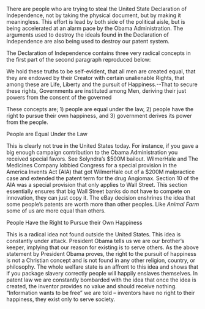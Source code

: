 
There are people who are trying to steal the United State Declaration of Independence, not by taking the physical document, but by making it meaningless. This effort is lead by both side of the political aisle, but is being accelerated at an alarm pace by the Obama Administration. The arguments used to destroy the ideals found in the Declaration of Independence are also being used to destroy our patent system.

  

The Declaration of Independence contains three very radical concepts in the first part of the second paragraph reproduced below:

  

We hold these truths to be self-evident, that all men are created equal, that they are endowed by their Creator with certain unalienable Rights, that among these are Life, Liberty and the pursuit of Happiness.--That to secure these rights, Governments are instituted among Men, deriving their just powers from the consent of the governed

  

These concepts are; 1) people are equal under the law, 2) people have the right to pursue their own happiness, and 3) government derives its power from the people.

  

People are Equal Under the Law

This is clearly not true in the United States today. For instance, if you gave a big enough campaign contribution to the Obama Administration you received special favors. See Solyndra’s $500M bailout. WilmerHale and The Medicines Company lobbied Congress for a special provision in the America Invents Act (AIA) that got WilmerHale out of a $200M malpractice case and extended the patent term for the drug Angiomax. Section 10 of the AIA was a special provision that only applies to Wall Street. This section essentially ensures that big Wall Street banks do not have to compete on innovation, they can just copy it. The eBay decision enshrines the idea that some people’s patents are worth more than other peoples. Like _Animal Farm_ some of us are more equal than others.

  

People Have the Right to Pursue their Own Happiness

This is a radical idea not found outside the United States. This idea is constantly under attack. President Obama tells us we are our brother’s keeper, implying that our reason for existing is to serve others. As the above statement by President Obama proves, the right to the pursuit of happiness is not a Christian concept and is not found in any other religion, country, or philosophy. The whole welfare state is an affront to this idea and shows that if you package slavery correctly people will happily enslaves themselves. In patent law we are constantly bombarded with the idea that once the idea is created, the inventor provides no value and should receive nothing. “Information wants to be free” we are told – inventors have no right to their happiness, they exist only to serve society.